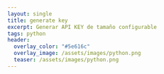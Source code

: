 ```yaml
---
layout: single
title: generate key
excerpt: Generar API KEY de tamaño configurable
tags: python
header:
  overlay_color: "#5e616c"
  overlay_image: /assets/images/python.png
  teaser: /assets/images/python.png
---
```


<script src="https://gist.github.com/crakernano/fea962dac721a99bde98e1380a384d44.js"></script>